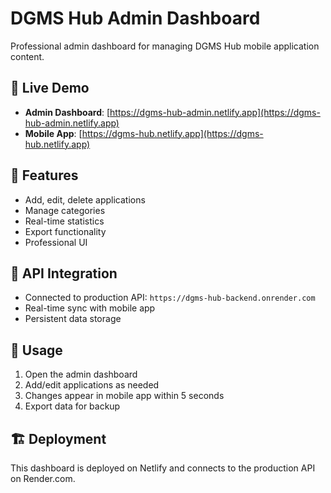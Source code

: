 # DGMS Hub Admin Dashboard

Professional admin dashboard for managing DGMS Hub mobile application content.

## 🚀 Live Demo
- **Admin Dashboard**: [https://dgms-hub-admin.netlify.app](https://dgms-hub-admin.netlify.app)
- **Mobile App**: [https://dgms-hub.netlify.app](https://dgms-hub.netlify.app)

## 📱 Features
- Add, edit, delete applications
- Manage categories
- Real-time statistics
- Export functionality
- Professional UI

## 🔧 API Integration
- Connected to production API: `https://dgms-hub-backend.onrender.com`
- Real-time sync with mobile app
- Persistent data storage

## 🎯 Usage
1. Open the admin dashboard
2. Add/edit applications as needed
3. Changes appear in mobile app within 5 seconds
4. Export data for backup

## 🏗️ Deployment
This dashboard is deployed on Netlify and connects to the production API on Render.com.
